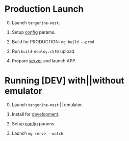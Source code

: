 # Production Launch

0. Launch `tangerine-nest`.

1. Setup [config](/docs/config.md) params.

2. Build for PRODUCTION: ``ng build --prod``

3. Run `build-deploy.sh` to upload.

4. Prepare [server](/docs/server-setup.md) and launch APP.


# Running [DEV] with||without emulator

0. Launch `tangerine-nest` || emulator.

1. Install for [development](/docs/development.md).

2. Setup [config](/docs/config.md) params.

3. Launch ``ng serve --watch``
